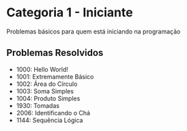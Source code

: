 # Categoria 1 - Iniciante
Problemas básicos para quem está iniciando na programação

## Problemas Resolvidos
- 1000: Hello World!
- 1001: Extremamente Básico
- 1002: Área do Círculo
- 1003: Soma Simples
- 1004: Produto Simples
- 1930: Tomadas
- 2006: Identificando o Chá
- 1144: Sequência Lógica

